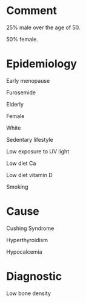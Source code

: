 # Comment

25% male over the age of 50.

50% female.

# Epidemiology

Early menopause

Furosemide

Elderly

Female

White

Sedentary lifestyle

Low exposure to UV light

Low diet Ca

Low diet vitamin D

Smoking

# Cause

Cushing Syndrome

Hyperthyroidism

Hypocalcemia

# Diagnostic

Low bone density
